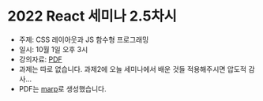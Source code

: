 # 2022 React 세미나 2.5차시

* 주제: CSS 레이아웃과 JS 함수형 프로그래밍
* 일시: 10월 1일 오후 3시
* 강의자료: [PDF](./slides.pdf)
* 과제는 따로 없습니다. 과제2에 오늘 세미나에서 배운 것들 적용해주시면 압도적 감사...
* PDF는 [marp](https://marp.app/)로 생성했습니다.
